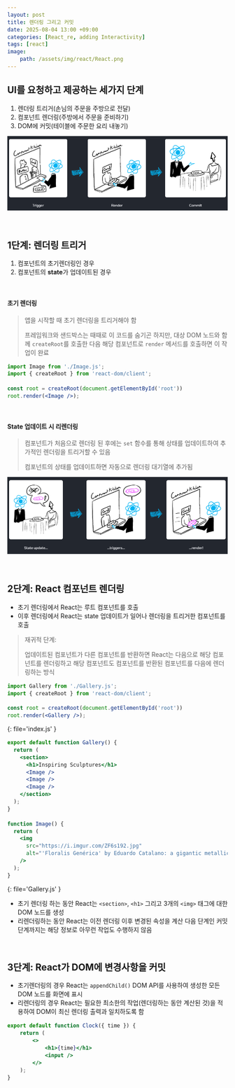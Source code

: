```yaml
---
layout: post
title: 렌더링 그리고 커밋
date: 2025-08-04 13:00 +09:00
categories: [React_re, adding Interactivity]
tags: [react]
image:
    path: /assets/img/react/React.png
---
```


## UI를 요청하고 제공하는 세가지 단계

1. 렌더링 트리거(손님의 주문을 주방으로 전달)
2. 컴포넌트 렌더링(주방에서 주문을 준비하기)
3. DOM에 커밋(테이블에 주문한 요리 내놓기)

![alt text](/assets/img/react/react_re_11_01.png)

<br>

## 1단계: 렌더링 트리거

1. 컴포넌트의 초기렌더링인 경우
2. 컴포넌트의 **state**가 업데이트된 경우

<br>

#### 초기 렌더링

> 앱을 시작할 때 초기 렌더링을 트리거해야 함
>
> 프레임워크와 샌드박스는 때때로 이 코드를 숨기곤 하지만, 대상 DOM 노드와 함께 `createRoot`를 호출한 다음 해당 컴포넌트로 `render` 메서드를 호출하면 이 작업이 완료

```jsx
import Image from './Image.js';
import { createRoot } from 'react-dom/client';

const root = createRoot(document.getElementById('root'))
root.render(<Image />);
```

<br>

#### State 업데이트 시 리렌더링

> 컴포넌트가 처음으로 렌더링 된 후에는 `set` 함수를 통해 상태를 업데이트하여 추가적인 렌더링을 트리거할 수 있음
>
> 컴포넌트의 상태를 업데이트하면 자동으로 렌더링 대기열에 추가됨

![alt text](/assets/img/react/react_re_11_02.png)

<br>

## 2단계: React 컴포넌트 렌더링

- 초기 렌더링에서 React는 루트 컴포넌트를 호출
- 이후 렌더링에서 React는 state 업데이트가 일어나 렌더링을 트리거한 컴포넌트를 호출

> 재귀적 단계:
>
> 업데이트된 컴포넌트가 다른 컴포넌트를 반환하면 React는 다음으로 해당 컴포넌트를 렌더링하고 해당 컴포넌트도 컴포넌트를 반환된 컴포넌트를 다음에 렌더링하는 방식

```jsx
import Gallery from './Gallery.js';
import { createRoot } from 'react-dom/client';

const root = createRoot(document.getElementById('root'))
root.render(<Gallery />);
```
{: file='index.js' }

```jsx
export default function Gallery() {
  return (
    <section>
      <h1>Inspiring Sculptures</h1>
      <Image />
      <Image />
      <Image />
    </section>
  );
}

function Image() {
  return (
    <img
      src="https://i.imgur.com/ZF6s192.jpg"
      alt="'Floralis Genérica' by Eduardo Catalano: a gigantic metallic flower sculpture with reflective petals"
    />
  );
}
```
{: file='Gallery.js' }

- 초기 렌더링 하는 동안 React는 `<section>`, `<h1>` 그리고 3개의 `<img>` 태그에 대한 DOM 노드를 생성
- 리렌더링하는 동안 React는 이전 렌더링 이후 변경된 속성을 계산 다음 단계인 커밋 단계까지는 해당 정보로 아무런 작업도 수행하지 않음

<br>

## 3단계: React가 DOM에 변경사항을 커밋

- 초기렌더링의 경우 React는 `appendChild()` DOM API를 사용하여 생성한 모든 DOM 노드를 화면에 표시
- 리렌더링의 경우 React는 필요한 최소한의 작업(렌더링하는 동안 계산된 것)을 적용하여 DOM이 최신 렌더링 출력과 일치하도록 함

```jsx
export default function Clock({ time }) {
    return (
        <>
            <h1>{time}</h1>
            <input />
        </>
    );
}
```
